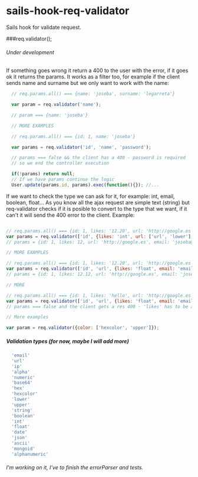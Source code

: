 # sails-hook-req-validator

Sails hook for validate request.

###req.validator();

###### Under development

If something goes wrong it return a 400 to the user with the error, if it goes ok it returns the params. It works as a filter too, for example if the client sends name and surname but we only want to work with the name:

```javascript
  // req.params.all() === {name: 'joseba', surname: 'legarreta'}

  var param = req.validator('name');

  // param === {name: 'joseba'}

  // MORE EXAMPLES

  // req.params.all() === {id: 1, name: 'joseba'}

  var params = req.validator('id', 'name', 'password');

  // params === false && the client has a 400 - password is required
  // so we end the controller execution

  if(!params) return null;
  // If we have params continue the logic
  User.update(params.id, params).exec(function(){}); //...

```

If we want to check the type we can ask for it, for example: int, email, boolean, float... As you know all the ajax request are simple text (string) but req-validator checks if it is posible to convert to the type that we want, if it can't it will send the 400 error to the client. Example:

```javascript

// req.params.all() === {id: 1, likes: '12.20', url: 'http://google.es', email: 'JOSEBA@gMaiL.com'}
var params = req.validator(['id', {likes: 'int', url: ['url', 'lower'], email: 'email'}]);
// params = {id: 1, likes: 12, url: 'http://google.es', email: 'joseba@gmail.com'}

// MORE EXAMPLES

// req.params.all() === {id: 1, likes: '12.20', url: 'http://google.es', email: 'JOSEBA@gMaiL.com'}
var params = req.validator(['id', 'url', {likes: 'float', email: 'email'}]);
// params = {id: 1, likes: 12.12, url: 'http://google.es', email: 'joseba@gmail.com'}

// MORE

// req.params.all() === {id: 1, likes: 'hello', url: 'http://google.es', email: 'JOSEBA@gMaiL.com'}
var params = req.validator(['id', 'url', {likes: 'float', email: 'email'}]);
// params === false and the client gets a res 400 - 'likes' has to be a float

// More examples

var param = req.validator({color: ['hexcolor', 'upper']});

```

##### Validation types (for now, maybe I will add more)

```javascript  
  'email'
  'url'
  'ip'
  'alpha'
  'numeric'
  'base64'
  'hex'
  'hexcolor'
  'lower'
  'upper'
  'string'
  'boolean'
  'int'
  'float'
  'date'
  'json'
  'ascii'
  'mongoid'
  'alphanumeric'

```

###### I'm working on it, I've to finish the errorParser and tests.
